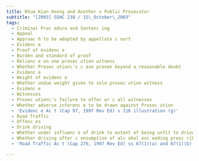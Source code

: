 ```yaml
---
title: Khua Kian Keong and Another v Public Prosecutor
subtitle: "[2003] SGHC 238 / 15\_October\_2003"
tags:
  - Criminal Proc edure and Sentenc ing
  - Appeal
  - Approac h to be adopted by appellate c ourt
  - Evidenc e
  - Proof of evidenc e
  - Burden and standard of proof
  - Relianc e on one prosec ution witness
  - Whether Prosec ution\'s c ase proven beyond a reasonable doubt
  - Evidenc e
  - Weight of evidenc e
  - Whether undue weight given to sole prosec ution witness
  - Evidenc e
  - Witnesses
  - Prosec ution\'s failure to offer or c all witnesses
  - Whether adverse inferenc e to be drawn against Prosec ution
  - 'Evidenc e Ac t (Cap 97, 1997 Rev Ed) s 116 illustration (g)'
  - Road Traffic
  - Offenc es
  - Drink driving
  - Whether under influenc e of drink to extent of being unfit to drive
  - Whether driving after c onsumption of alc ohol exc eeding presc ribed limit
  - 'Road Traffic Ac t (Cap 276, 1997 Rev Ed) ss 67(1)(a) and 67(1)(b)'

---
```


